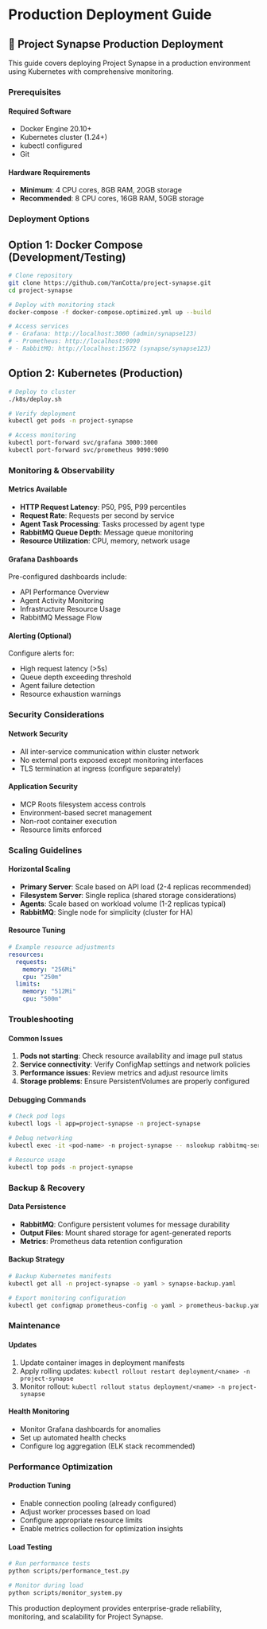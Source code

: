 # Production Deployment Guide

## 🚀 Project Synapse Production Deployment

This guide covers deploying Project Synapse in a production environment using Kubernetes with comprehensive monitoring.

### Prerequisites

#### Required Software
- Docker Engine 20.10+
- Kubernetes cluster (1.24+)
- kubectl configured
- Git

#### Hardware Requirements
- **Minimum**: 4 CPU cores, 8GB RAM, 20GB storage
- **Recommended**: 8 CPU cores, 16GB RAM, 50GB storage

### Deployment Options

## Option 1: Docker Compose (Development/Testing)

```bash
# Clone repository
git clone https://github.com/YanCotta/project-synapse.git
cd project-synapse

# Deploy with monitoring stack
docker-compose -f docker-compose.optimized.yml up --build

# Access services
# - Grafana: http://localhost:3000 (admin/synapse123)
# - Prometheus: http://localhost:9090
# - RabbitMQ: http://localhost:15672 (synapse/synapse123)
```

## Option 2: Kubernetes (Production)

```bash
# Deploy to cluster
./k8s/deploy.sh

# Verify deployment
kubectl get pods -n project-synapse

# Access monitoring
kubectl port-forward svc/grafana 3000:3000
kubectl port-forward svc/prometheus 9090:9090
```

### Monitoring & Observability

#### Metrics Available
- **HTTP Request Latency**: P50, P95, P99 percentiles
- **Request Rate**: Requests per second by service
- **Agent Task Processing**: Tasks processed by agent type
- **RabbitMQ Queue Depth**: Message queue monitoring
- **Resource Utilization**: CPU, memory, network usage

#### Grafana Dashboards
Pre-configured dashboards include:
- API Performance Overview
- Agent Activity Monitoring  
- Infrastructure Resource Usage
- RabbitMQ Message Flow

#### Alerting (Optional)
Configure alerts for:
- High request latency (>5s)
- Queue depth exceeding threshold
- Agent failure detection
- Resource exhaustion warnings

### Security Considerations

#### Network Security
- All inter-service communication within cluster network
- No external ports exposed except monitoring interfaces
- TLS termination at ingress (configure separately)

#### Application Security
- MCP Roots filesystem access controls
- Environment-based secret management
- Non-root container execution
- Resource limits enforced

### Scaling Guidelines

#### Horizontal Scaling
- **Primary Server**: Scale based on API load (2-4 replicas recommended)
- **Filesystem Server**: Single replica (shared storage considerations)
- **Agents**: Scale based on workload volume (1-2 replicas typical)
- **RabbitMQ**: Single node for simplicity (cluster for HA)

#### Resource Tuning
```yaml
# Example resource adjustments
resources:
  requests:
    memory: "256Mi"
    cpu: "250m"
  limits:
    memory: "512Mi" 
    cpu: "500m"
```

### Troubleshooting

#### Common Issues
1. **Pods not starting**: Check resource availability and image pull status
2. **Service connectivity**: Verify ConfigMap settings and network policies
3. **Performance issues**: Review metrics and adjust resource limits
4. **Storage problems**: Ensure PersistentVolumes are properly configured

#### Debugging Commands
```bash
# Check pod logs
kubectl logs -l app=project-synapse -n project-synapse

# Debug networking
kubectl exec -it <pod-name> -n project-synapse -- nslookup rabbitmq-service

# Resource usage
kubectl top pods -n project-synapse
```

### Backup & Recovery

#### Data Persistence
- **RabbitMQ**: Configure persistent volumes for message durability
- **Output Files**: Mount shared storage for agent-generated reports
- **Metrics**: Prometheus data retention configuration

#### Backup Strategy
```bash
# Backup Kubernetes manifests
kubectl get all -n project-synapse -o yaml > synapse-backup.yaml

# Export monitoring configuration
kubectl get configmap prometheus-config -o yaml > prometheus-backup.yaml
```

### Maintenance

#### Updates
1. Update container images in deployment manifests
2. Apply rolling updates: `kubectl rollout restart deployment/<name> -n project-synapse`
3. Monitor rollout: `kubectl rollout status deployment/<name> -n project-synapse`

#### Health Monitoring
- Monitor Grafana dashboards for anomalies
- Set up automated health checks
- Configure log aggregation (ELK stack recommended)

### Performance Optimization

#### Production Tuning
- Enable connection pooling (already configured)
- Adjust worker processes based on load
- Configure appropriate resource limits
- Enable metrics collection for optimization insights

#### Load Testing
```bash
# Run performance tests
python scripts/performance_test.py

# Monitor during load
python scripts/monitor_system.py
```

This production deployment provides enterprise-grade reliability, monitoring, and scalability for Project Synapse.
